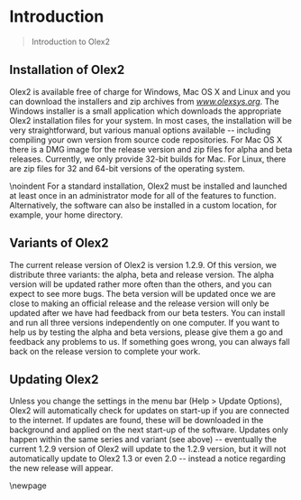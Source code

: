 # Introduction
> Introduction to Olex2

## Installation of Olex2

Olex2 is available free of charge for Windows, Mac OS X and Linux and you can download the installers and zip archives from *www.olexsys.org*. The Windows installer is a small application which downloads the appropriate Olex2 installation files for your system. In most cases, the installation will be very straightforward, but various manual options available -- including compiling your own version from source code repositories. For Mac OS X there is a DMG image for the release version and zip files for alpha and beta releases. Currently, we only provide 32-bit builds for Mac. For Linux, there are zip files for 32 and 64-bit versions of the operating system.

\noindent
For a standard installation, Olex2 must be installed and launched at least once in an administrator mode for all of the features to function. Alternatively, the software can also be installed in a custom location, for example, your home directory.

## Variants of Olex2

The current release version of Olex2 is version 1.2.9. Of this version, we distribute three variants: the alpha, beta and release version. The alpha version will be updated rather more often than the others, and you can expect to see more bugs. The beta version will be updated once we are close to making an official release and the release version will only be updated after we have had feedback from our beta testers. You can install and run all three versions independently on one computer. If you want to help us by testing the alpha and beta versions, please give them a go and feedback any problems to us. If something goes wrong, you can always fall back on the release version to complete your work.

## Updating Olex2

Unless you change the settings in the menu bar (Help > Update Options), Olex2 will automatically check for updates on start-up if you are connected to the internet. If updates are found, these will be downloaded in the background and applied on the next start-up of the software. Updates only happen within the same series and variant (see above) -- eventually the current 1.2.9 version of Olex2 will update to the 1.2.9 version, but it will not automatically update to Olex2 1.3 or even 2.0 -- instead a notice regarding the new release will appear.

\newpage
